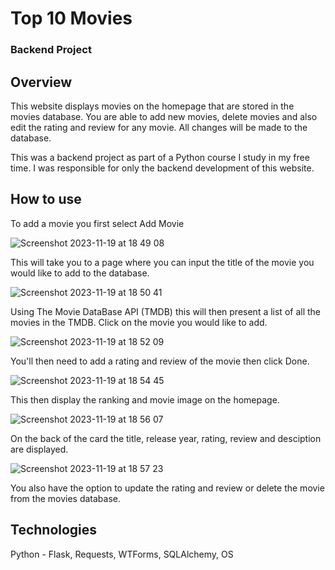 # Top 10 Movies
### Backend Project

## Overview

This website displays movies on the homepage that are stored in the movies database.
You are able to add new movies, delete movies and also edit the rating and review for any movie. All changes will be made to the database.

This was a backend project as part of a Python course I study in my free time.
I was responsible for only the backend development of this website.

## How to use

To add a movie you first select Add Movie

![Screenshot 2023-11-19 at 18 49 08](https://github.com/GeorgeJB3/day-64-top-movies/assets/136596668/4af35300-913c-4637-a741-6864e3440e90)

This will take you to a page where you can input the title 
of the movie you would like to add to the database.

![Screenshot 2023-11-19 at 18 50 41](https://github.com/GeorgeJB3/day-64-top-movies/assets/136596668/2213daf7-0528-4903-b811-ab36ef16023d)

Using The Movie DataBase API (TMDB) this will then present a list of all the movies in the TMDB.
Click on the movie you would like to add. 

![Screenshot 2023-11-19 at 18 52 09](https://github.com/GeorgeJB3/day-64-top-movies/assets/136596668/a5b72ab7-a187-4600-888d-4ccef1beb8f7)

You'll then need to add a rating and review of the movie then click Done.

![Screenshot 2023-11-19 at 18 54 45](https://github.com/GeorgeJB3/day-64-top-movies/assets/136596668/115fccd8-2507-42a9-8917-b4a37bbc9013)

This then display the ranking and movie image on the homepage.

![Screenshot 2023-11-19 at 18 56 07](https://github.com/GeorgeJB3/day-64-top-movies/assets/136596668/0f4af300-2a3d-457a-bd7e-6fcc89b3893b)

On the back of the card the title, release year, rating, review and desciption 
are displayed.

![Screenshot 2023-11-19 at 18 57 23](https://github.com/GeorgeJB3/day-64-top-movies/assets/136596668/b128cca7-b85b-4ef3-ae77-1ac23a254a24)

You also have the option to update the rating and review or delete the movie from the movies database.

## Technologies

Python - Flask, Requests, WTForms, SQLAlchemy, OS

